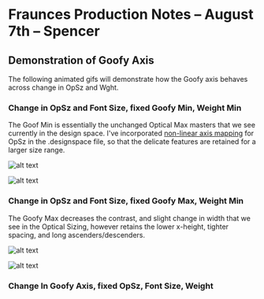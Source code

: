 # Fraunces Production Notes – August 7th – Spencer

## Demonstration of Goofy Axis

The following animated gifs will demonstrate how the Goofy axis behaves across change in OpSz and Wght. 

### Change in OpSz and Font Size, fixed Goofy Min, Weight Min

The Goof Min is essentially the unchanged Optical Max masters that we see currently in the design space. I've incorporated [non-linear axis mapping](https://docs.microsoft.com/en-us/typography/opentype/spec/avar) for OpSz in the .designspace file, so that the delicate features are retained for a larger size range.

![alt text](https://github.com/sponcey/Fraunces/blob/master/documentation/proofs/080819/OpSzChange_wghtMax_goofMin.gif "OpSz Change, Wght Max Goof Min")

![alt text](https://github.com/sponcey/Fraunces/blob/master/documentation/proofs/080819/OpSzChange_wghtMin_goofMin.gif "OpSz Change, Wght Min Goof Min")

### Change in OpSz and Font Size, fixed Goofy Max, Weight Min

The Goofy Max decreases the contrast, and slight change in width that we see in the Optical Sizing, however retains the lower x-height, tighter spacing, and long ascenders/descenders.

![alt text](https://github.com/sponcey/Fraunces/blob/master/documentation/proofs/080819/OpSzChange_wghtMax_goofMax.gif "OpSz Change, Wght Max Goof Max")

![alt text](https://github.com/sponcey/Fraunces/blob/master/documentation/proofs/080819/OpSzChange_wghtMin_goofMax.gif "OpSz Change, Wght Min Goof Max")

### Change In Goofy Axis, fixed OpSz, Font Size, Weight



